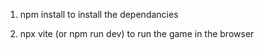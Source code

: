 1. npm install to install the dependancies

2. npx vite (or npm run dev) to run the game in the browser